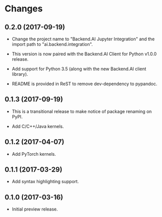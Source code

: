 Changes
=======

0.2.0 (2017-09-19)
------------------

 - Change the project name to "Backend.AI Jupyter Integration"
   and the import path to "ai.backend.integration".

 - This version is now paired with the Backend.AI Client for Python v1.0.0
   release.

 - Add support for Python 3.5 (along with the new Backend.AI client library).

 - README is provided in ReST to remove dev-dependency to pypandoc.

0.1.3 (2017-09-19)
------------------

 - This is a transitional release to make notice of package renaming on PyPI.

 - Add C/C++/Java kernels.

0.1.2 (2017-04-07)
------------------

 - Add PyTorch kernels.

0.1.1 (2017-03-29)
------------------

 - Add syntax highlighting support.

0.1.0 (2017-03-16)
------------------

 - Initial preview release.

